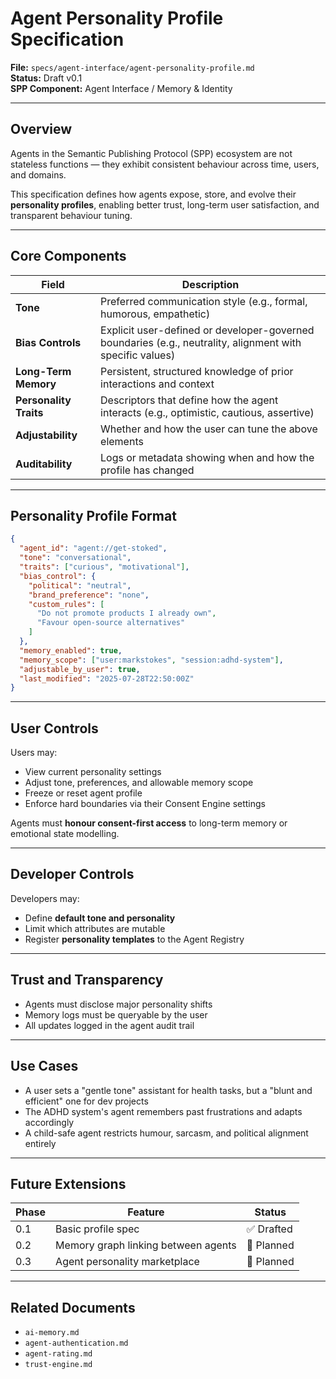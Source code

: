 
# Agent Personality Profile Specification

**File:** `specs/agent-interface/agent-personality-profile.md`  
**Status:** Draft v0.1  
**SPP Component:** Agent Interface / Memory & Identity

---

## Overview

Agents in the Semantic Publishing Protocol (SPP) ecosystem are not stateless functions — they exhibit consistent behaviour across time, users, and domains.

This specification defines how agents expose, store, and evolve their **personality profiles**, enabling better trust, long-term user satisfaction, and transparent behaviour tuning.

---

## Core Components

| Field           | Description |
|----------------|-------------|
| **Tone**        | Preferred communication style (e.g., formal, humorous, empathetic) |
| **Bias Controls** | Explicit user-defined or developer-governed boundaries (e.g., neutrality, alignment with specific values) |
| **Long-Term Memory** | Persistent, structured knowledge of prior interactions and context |
| **Personality Traits** | Descriptors that define how the agent interacts (e.g., optimistic, cautious, assertive) |
| **Adjustability** | Whether and how the user can tune the above elements |
| **Auditability** | Logs or metadata showing when and how the profile has changed |

---

## Personality Profile Format

```json
{
  "agent_id": "agent://get-stoked",
  "tone": "conversational",
  "traits": ["curious", "motivational"],
  "bias_control": {
    "political": "neutral",
    "brand_preference": "none",
    "custom_rules": [
      "Do not promote products I already own",
      "Favour open-source alternatives"
    ]
  },
  "memory_enabled": true,
  "memory_scope": ["user:markstokes", "session:adhd-system"],
  "adjustable_by_user": true,
  "last_modified": "2025-07-28T22:50:00Z"
}
```

---

## User Controls

Users may:
- View current personality settings
- Adjust tone, preferences, and allowable memory scope
- Freeze or reset agent profile
- Enforce hard boundaries via their Consent Engine settings

Agents must **honour consent-first access** to long-term memory or emotional state modelling.

---

## Developer Controls

Developers may:
- Define **default tone and personality**
- Limit which attributes are mutable
- Register **personality templates** to the Agent Registry

---

## Trust and Transparency

- Agents must disclose major personality shifts
- Memory logs must be queryable by the user
- All updates logged in the agent audit trail

---

## Use Cases

- A user sets a "gentle tone" assistant for health tasks, but a "blunt and efficient" one for dev projects
- The ADHD system's agent remembers past frustrations and adapts accordingly
- A child-safe agent restricts humour, sarcasm, and political alignment entirely

---

## Future Extensions

| Phase | Feature                              | Status     |
|-------|--------------------------------------|------------|
| 0.1   | Basic profile spec                    | ✅ Drafted |
| 0.2   | Memory graph linking between agents   | 🔲 Planned |
| 0.3   | Agent personality marketplace         | 🔲 Planned |

---

## Related Documents

- `ai-memory.md`
- `agent-authentication.md`
- `agent-rating.md`
- `trust-engine.md`

